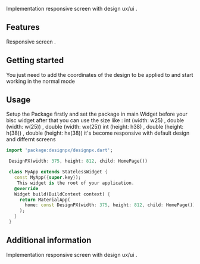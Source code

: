 

Implementation responsive screen with design ux/ui .

## Features
Responsive screen .

## Getting started
You just need to add the coordinates of the design to be applied to and start working in the normal mode

## Usage
Setup the Package firstly and set the package in main Widget before your bisc widget after that you can use the size like :
int (width: w25)  , double (width: w(25))  , double (width: wx(25))
int (height: h38) , double (height: h(38)) ,  double (height: hx(38))
it's become responsive with default design and differnt screens 


```dart
import 'package:designpx/designpx.dart';
```


```dart
 DesignPX(width: 375, height: 812, child: HomePage())


```

```dart
 class MyApp extends StatelessWidget {
   const MyApp({super.key});
    This widget is the root of your application.
   @override
   Widget build(BuildContext context) {
     return MaterialApp(
       home: const DesignPX(width: 375, height: 812, child: HomePage()),
     );
   }
 }
```

## Additional information

Implementation responsive screen with design ux/ui .
